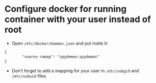 # Configure docker for running container with your user instead of root

* Open `/etc/docker/daemon.json` and put insite it:

```txt
{
		"userns-remap": "spydemon:spydemon"
}
```

* Don't forget to add a mapping for your user in `/etc/subgid` and `/etc/subuid` files.

